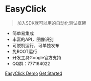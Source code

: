 
# EasyClick

> 加入SDK就可以用的自动化测试框架

* 简单易集成
* 丰富的API，图像识别
* 可脱机运行，可单独发布
* 免ROOT运行
* 开发工具Google官方支持
* QQ群：777164022


[EasyClick Demo](https://github.com/easy-click/easyclick-demo/)
[Get Started](zh-cn/getting-start)